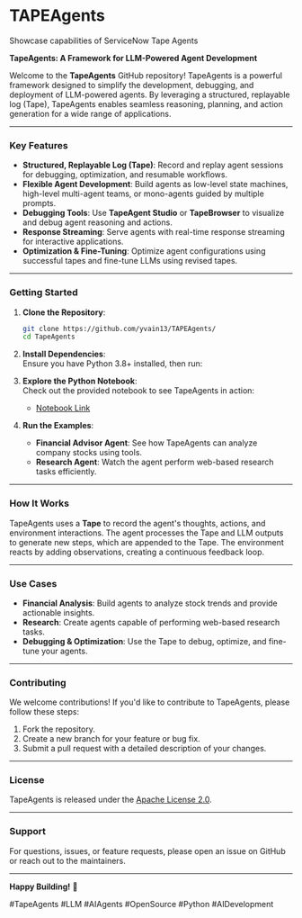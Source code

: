 # TAPEAgents
Showcase capabilities of ServiceNow Tape Agents

**TapeAgents: A Framework for LLM-Powered Agent Development**  

Welcome to the **TapeAgents** GitHub repository! TapeAgents is a powerful framework designed to simplify the development, debugging, and deployment of LLM-powered agents. By leveraging a structured, replayable log (Tape), TapeAgents enables seamless reasoning, planning, and action generation for a wide range of applications.  

---

### **Key Features**  
- **Structured, Replayable Log (Tape)**: Record and replay agent sessions for debugging, optimization, and resumable workflows.  
- **Flexible Agent Development**: Build agents as low-level state machines, high-level multi-agent teams, or mono-agents guided by multiple prompts.  
- **Debugging Tools**: Use **TapeAgent Studio** or **TapeBrowser** to visualize and debug agent reasoning and actions.  
- **Response Streaming**: Serve agents with real-time response streaming for interactive applications.  
- **Optimization & Fine-Tuning**: Optimize agent configurations using successful tapes and fine-tune LLMs using revised tapes.  

---

### **Getting Started**  
1. **Clone the Repository**:  
   ```bash  
   git clone https://github.com/yvain13/TAPEAgents/ 
   cd TapeAgents  
   ```  

2. **Install Dependencies**:  
   Ensure you have Python 3.8+ installed, then run:  
  

3. **Explore the Python Notebook**:  
   Check out the provided notebook to see TapeAgents in action:  
   - [Notebook Link](https://github.com/yvain13/TAPEAgents/)  

4. **Run the Examples**:  
   - **Financial Advisor Agent**: See how TapeAgents can analyze company stocks using tools.  
   - **Research Agent**: Watch the agent perform web-based research tasks efficiently.  

---

### **How It Works**  
TapeAgents uses a **Tape** to record the agent's thoughts, actions, and environment interactions. The agent processes the Tape and LLM outputs to generate new steps, which are appended to the Tape. The environment reacts by adding observations, creating a continuous feedback loop.  

---

### **Use Cases**  
- **Financial Analysis**: Build agents to analyze stock trends and provide actionable insights.  
- **Research**: Create agents capable of performing web-based research tasks.  
- **Debugging & Optimization**: Use the Tape to debug, optimize, and fine-tune your agents.  

---

### **Contributing**  
We welcome contributions! If you'd like to contribute to TapeAgents, please follow these steps:  
1. Fork the repository.  
2. Create a new branch for your feature or bug fix.  
3. Submit a pull request with a detailed description of your changes.  

---

### **License**  
TapeAgents is released under the [Apache License 2.0](LICENSE).  

---

### **Support**  
For questions, issues, or feature requests, please open an issue on GitHub or reach out to the maintainers.  

---

**Happy Building!** 🚀  

#TapeAgents #LLM #AIAgents #OpenSource #Python #AIDevelopment
